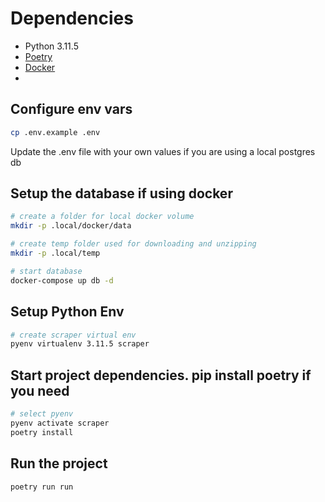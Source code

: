 
# Dependencies

- Python 3.11.5
- [Poetry](https://python-poetry.org/docs/#installation)
- [Docker](https://docs.docker.com/engine/install/)
-

## Configure env vars

```sh
cp .env.example .env
```

Update the .env file with your own values if you are using a local postgres db

## Setup the database if using docker

```sh
# create a folder for local docker volume
mkdir -p .local/docker/data

# create temp folder used for downloading and unzipping
mkdir -p .local/temp

# start database
docker-compose up db -d
```

## Setup Python Env

```sh
# create scraper virtual env
pyenv virtualenv 3.11.5 scraper
```

## Start project dependencies. pip install poetry if you need

```sh
# select pyenv
pyenv activate scraper
poetry install
```

## Run the project

```
poetry run run
```
